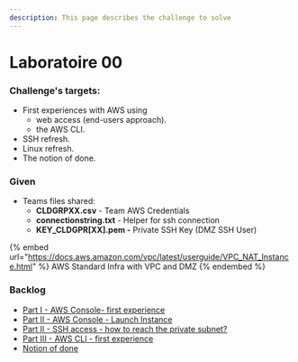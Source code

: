 ```yaml
---
description: This page describes the challenge to solve
---
```


# Laboratoire 00

### Challenge's targets:

* First experiences with AWS using&#x20;
  * web access (end-users approach).
  * the AWS CLI.
* SSH refresh.
* Linux refresh.
* The notion of done.

### Given

* Teams files shared:
  * **CLDGRPXX.csv** - Team AWS Credentials
  * **connectionstring.txt** - Helper for ssh connection
  * **KEY\_CLDGPR\[XX].pem -** Private SSH Key (DMZ SSH User)

{% embed url="https://docs.aws.amazon.com/vpc/latest/userguide/VPC_NAT_Instance.html" %}
AWS Standard Infra with VPC and DMZ
{% endembed %}

### Backlog

* [Part I - AWS Console- first experience](../../../archives/session-2021-2022/challenges/challenge-00/c1-part-i-console.md)&#x20;
* [Part II - AWS Console - Launch Instance](../../../archives/session-2021-2022/challenges/challenge-00/c1-part-ii-launch-instance.md)
* [Part II - SSH access - how to reach the private subnet?](../../../archives/session-2021-2022/challenges/challenge-00/c1-part-iii-ssh-access.md)
* [Part III - AWS CLI - first experience](../../../archives/session-2021-2022/challenges/challenge-00/c1-part-iv-aws-cli.md)
* [Notion of done](../../../archives/session-2021-2022/challenges/challenge-00/notion-of-done.md)
